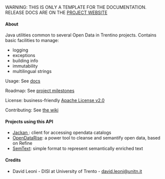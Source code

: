 <p class="jedoc-to-strip">
WARNING: THIS IS ONLY A TEMPLATE FOR THE DOCUMENTATION. <br/>
RELEASE DOCS ARE ON THE <a href="http://opendatatrentino.github.io/odt-commons/" target="_blank">PROJECT WEBSITE</a>
</p>

#### About

Java utilities common to several Open Data in Trentino projects. Contains basic facilities to manage:

* logging
* exceptions
* building info
* immutability
* multilingual strings

Usage: See [docs](docs)

Roadmap: See <a href="../../milestones" target="_blank">project milestones</a>

License: business-friendly <a href="LICENSE.txt" target="_blank">Apache License v2.0</a>

Contributing: See <a href="../../wiki" target="_blank">the wiki</a>


#### Projects using this API

* <a href="http://opendatatrentino.github.io/jackan" target="_blank"> Jackan </a>: client for accessing opendata catalogs
* <a href="https://github.com/opendatatrentino/OpenDataRise" target="_blank"> OpenDataRise</a>: a power tool to cleanse and semantify open data, based on Refine
* <a href="http://opendatatrentino.github.io/semtext" target="_blank">SemText</a>: simple format to represent semantically enriched text

#### Credits

* David Leoni - DISI at University of Trento - david.leoni@unitn.it
